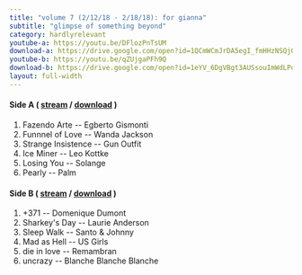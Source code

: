 ```yaml
---
title: "volume 7 (2/12/18 - 2/18/18): for gianna"
subtitle: "glimpse of something beyond"
category: hardlyrelevant
youtube-a: https://youtu.be/DFlozPnTsUM
download-a: https://drive.google.com/open?id=1QCmWCmJrDA5egI_fmHHzNSQjGeFY-2IX 
youtube-b: https://youtu.be/qZUjgaPFh9Q 
download-b: https://drive.google.com/open?id=1eYV_6DgVBgt3AUSsouImWdLPo0-UbtAH
layout: full-width 
---
```

#### Side A ( <a target="_blank" href="{{ page.youtube-a }}">stream</a> / <a target="_blank" href="{{ page.download-a }}">download</a> ) ####
1. Fazendo Arte -- Egberto Gismonti
2. Funnnel of Love -- Wanda Jackson
3. Strange Insistence -- Gun Outfit
4. Ice Miner -- Leo Kottke
5. Losing You -- Solange
6. Pearly -- Palm

#### Side B ( <a target="_blank" href="{{ page.youtube-b }}">stream</a> / <a target="_blank" href="{{ page.download-b }}">download</a> ) ####
1. +371 -- Domenique Dumont
2. Sharkey's Day -- Laurie Anderson
3. Sleep Walk -- Santo & Johnny
4. Mad as Hell -- US Girls
5. die in love -- Remambran
6. uncrazy -- Blanche Blanche Blanche
